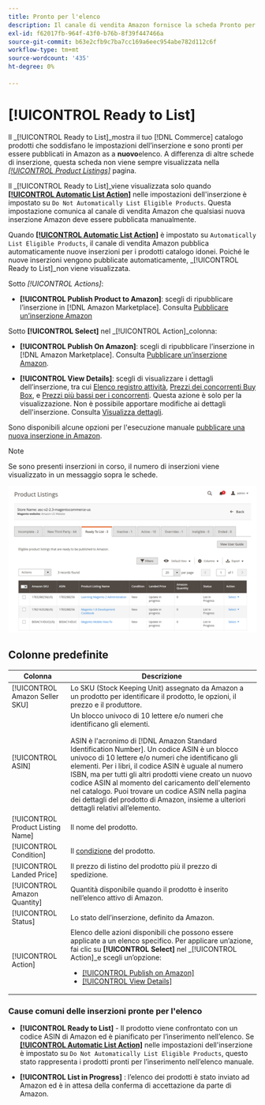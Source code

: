 ```yaml
---
title: Pronto per l'elenco
description: Il canale di vendita Amazon fornisce la scheda Pronto per l’elenco per aiutarti a esaminare i prodotti Commerce che soddisfano i criteri di idoneità ma non vengono elencati automaticamente.
exl-id: f62017fb-964f-43f0-b76b-8f39f447466a
source-git-commit: b63e2cfb9c7ba7cc169a6eec954abe782d112c6f
workflow-type: tm+mt
source-wordcount: '435'
ht-degree: 0%

---
```


# [!UICONTROL Ready to List]

Il _[!UICONTROL Ready to List]_mostra il tuo [!DNL Commerce] catalogo prodotti che soddisfano le impostazioni dell’inserzione e sono pronti per essere pubblicati in Amazon as a **nuovo**elenco. A differenza di altre schede di inserzione, questa scheda non viene sempre visualizzata nella [_[!UICONTROL Product Listings]_](./managing-product-listings.md) pagina.

Il _[!UICONTROL Ready to List]_viene visualizzata solo quando [**[!UICONTROL Automatic List Action]**](./product-listing-actions.md) nelle impostazioni dell&#39;inserzione è impostato su `Do Not Automatically List Eligible Products`. Questa impostazione comunica al canale di vendita Amazon che qualsiasi nuova inserzione Amazon deve essere pubblicata manualmente.

Quando [**[!UICONTROL Automatic List Action]**](./product-listing-actions.md) è impostato su `Automatically List Eligible Products`, il canale di vendita Amazon pubblica automaticamente nuove inserzioni per i prodotti catalogo idonei. Poiché le nuove inserzioni vengono pubblicate automaticamente, _[!UICONTROL Ready to List]_non viene visualizzata.

Sotto _[!UICONTROL Actions]_:

- **[!UICONTROL Publish Product to Amazon]**: scegli di ripubblicare l’inserzione in [!DNL Amazon Marketplace]. Consulta [Pubblicare un’inserzione Amazon](./publish-listings-manually.md)

Sotto **[!UICONTROL Select]** nel _[!UICONTROL Action]_colonna:

- **[!UICONTROL Publish On Amazon]**: scegli di ripubblicare l’inserzione in [!DNL Amazon Marketplace]. Consulta [Pubblicare un’inserzione Amazon](./publish-listings-manually.md).

- **[!UICONTROL View Details]**: scegli di visualizzare i dettagli dell’inserzione, tra cui [Elenco registro attività](./product-listing-details.md#listing-activity-log), [Prezzi dei concorrenti Buy Box](./product-listing-details.md#buy-box-competitor-pricing), e [Prezzi più bassi per i concorrenti](./product-listing-details.md#lowest-competitor-pricing). Questa azione è solo per la visualizzazione. Non è possibile apportare modifiche ai dettagli dell&#39;inserzione. Consulta [Visualizza dettagli](./product-listing-details.md).

Sono disponibili alcune opzioni per l&#39;esecuzione manuale [pubblicare una nuova inserzione in Amazon](./publish-listings-manually.md).

>[!NOTE]
>Se sono presenti inserzioni in corso, il numero di inserzioni viene visualizzato in un messaggio sopra le schede.

![Pronto per l&#39;elenco](assets/amazon-ready-to-list.png)

## Colonne predefinite

| Colonna | Descrizione |
|---|---|
| [!UICONTROL Amazon Seller SKU] | Lo SKU (Stock Keeping Unit) assegnato da Amazon a un prodotto per identificare il prodotto, le opzioni, il prezzo e il produttore. |
| [!UICONTROL ASIN] | Un blocco univoco di 10 lettere e/o numeri che identificano gli elementi.<br><br>ASIN è l&#39;acronimo di [!DNL Amazon Standard Identification Number]. Un codice ASIN è un blocco univoco di 10 lettere e/o numeri che identificano gli elementi. Per i libri, il codice ASIN è uguale al numero ISBN, ma per tutti gli altri prodotti viene creato un nuovo codice ASIN al momento del caricamento dell&#39;elemento nel catalogo. Puoi trovare un codice ASIN nella pagina dei dettagli del prodotto di Amazon, insieme a ulteriori dettagli relativi all’elemento. |
| [!UICONTROL Product Listing Name] | Il nome del prodotto. |
| [!UICONTROL Condition] | Il [condizione](./product-listing-condition.md) del prodotto. |
| [!UICONTROL Landed Price] | Il prezzo di listino del prodotto più il prezzo di spedizione. |
| [!UICONTROL Amazon Quantity] | Quantità disponibile quando il prodotto è inserito nell’elenco attivo di Amazon. |
| [!UICONTROL Status] | Lo stato dell’inserzione, definito da Amazon. |
| [!UICONTROL Action] | Elenco delle azioni disponibili che possono essere applicate a un elenco specifico. Per applicare un’azione, fai clic su **[!UICONTROL Select]** nel _[!UICONTROL Action]_e scegli un’opzione:<ul><li>[[!UICONTROL Publish on Amazon]](./publish-listings-manually.md)</li><li>[[!UICONTROL View Details]](./product-listing-details.md)</li></ul> |

### Cause comuni delle inserzioni pronte per l&#39;elenco

- **[!UICONTROL Ready to List]** - Il prodotto viene confrontato con un codice ASIN di Amazon ed è pianificato per l’inserimento nell’elenco. Se [**[!UICONTROL Automatic List Action]**](./product-listing-actions.md) nelle impostazioni dell&#39;inserzione è impostato su `Do Not Automatically List Eligible Products`, questo stato rappresenta i prodotti pronti per l’inserimento nell’elenco manuale.

- **[!UICONTROL List in Progress]** : l’elenco dei prodotti è stato inviato ad Amazon ed è in attesa della conferma di accettazione da parte di Amazon.
